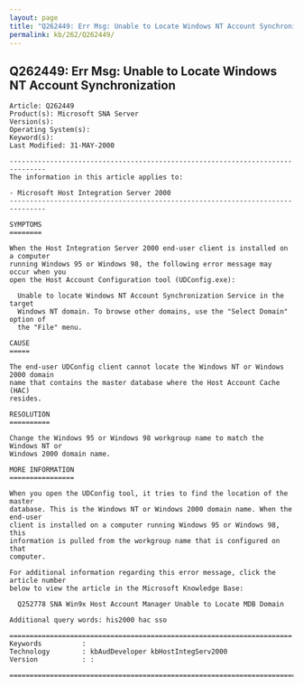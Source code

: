 ```yaml
---
layout: page
title: "Q262449: Err Msg: Unable to Locate Windows NT Account Synchronization"
permalink: kb/262/Q262449/
---
```


## Q262449: Err Msg: Unable to Locate Windows NT Account Synchronization

	Article: Q262449
	Product(s): Microsoft SNA Server
	Version(s): 
	Operating System(s): 
	Keyword(s): 
	Last Modified: 31-MAY-2000
	
	-------------------------------------------------------------------------------
	The information in this article applies to:
	
	- Microsoft Host Integration Server 2000 
	-------------------------------------------------------------------------------
	
	SYMPTOMS
	========
	
	When the Host Integration Server 2000 end-user client is installed on a computer
	running Windows 95 or Windows 98, the following error message may occur when you
	open the Host Account Configuration tool (UDConfig.exe):
	
	  Unable to locate Windows NT Account Synchronization Service in the target
	  Windows NT domain. To browse other domains, use the "Select Domain" option of
	  the "File" menu.
	
	CAUSE
	=====
	
	The end-user UDConfig client cannot locate the Windows NT or Windows 2000 domain
	name that contains the master database where the Host Account Cache (HAC)
	resides.
	
	RESOLUTION
	==========
	
	Change the Windows 95 or Windows 98 workgroup name to match the Windows NT or
	Windows 2000 domain name.
	
	MORE INFORMATION
	================
	
	When you open the UDConfig tool, it tries to find the location of the master
	database. This is the Windows NT or Windows 2000 domain name. When the end-user
	client is installed on a computer running Windows 95 or Windows 98, this
	information is pulled from the workgroup name that is configured on that
	computer.
	
	For additional information regarding this error message, click the article number
	below to view the article in the Microsoft Knowledge Base:
	
	  Q252778 SNA Win9x Host Account Manager Unable to Locate MDB Domain
	
	Additional query words: his2000 hac sso
	
	======================================================================
	Keywords          :  
	Technology        : kbAudDeveloper kbHostIntegServ2000
	Version           : :
	
	=============================================================================
	

